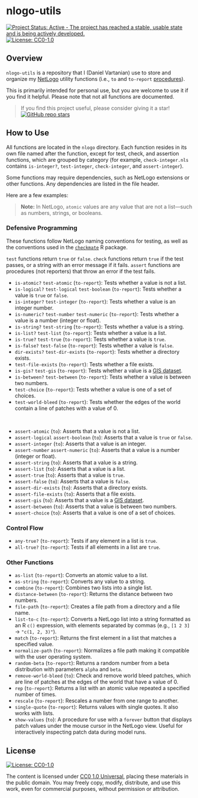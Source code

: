 # nlogo-utils

<!-- badges: start -->
[![Project Status: Active - The project has reached a stable, usable state and is being actively developed.](https://www.repostatus.org/badges/latest/active.svg)](https://www.repostatus.org/#active)
[![License: CC0-1.0](https://img.shields.io/badge/license-CC0_1.0-lightgrey.svg)](http://creativecommons.org/publicdomain/zero/1.0/)
<!-- badges: end -->

## Overview

`nlogo-utils` is a repository that I (Daniel Vartanian) use to store and organize my [NetLogo](https://ccl.northwestern.edu/netlogo/) utility functions (i.e., `to` and `to-report` [procedures](https://ccl.northwestern.edu/netlogo/docs/programming.html#procedures)).

This is primarily intended for personal use, but you are welcome to use it if you find it helpful. Please note that not all functions are documented.

> If you find this project useful, please consider giving it a star! &nbsp; [![GitHub repo stars](https://img.shields.io/github/stars/sustentarea/foodclim)](https://github.com/sustentarea/nlogo-utils/)

## How to Use

All functions are located in the `nlogo` directory. Each function resides in its own file named after the function, except for test, check, and assertion functions, which are grouped by category (for example, `check-integer.nls` contains `is-integer?`, `test-integer`, `check-integer`, and `assert-integer`).

Some functions may require dependencies, such as NetLogo extensions or other functions. Any dependencies are listed in the file header.

Here are a few examples:
> **Note:** In NetLogo, `atomic` values are any value that are not a list—such as numbers, strings, or booleans.

### Defensive Programming

These functions follow NetLogo naming conventions for testing, as well as the conventions used in the [`checkmate`](https://mllg.github.io/checkmate/) R package.

`test` functions return `true` or `false`. `check` functions return `true` if the test passes, or a string with an error message if it fails. `assert` functions are procedures (not reporters) that throw an error if the test fails.

- `is-atomic?` `test-atomic` (`to-report`): Tests whether a value is not a list.
- `is-logical?` `test-logical` `test-boolean` (`to-report`): Tests whether a value is `true` or `false`.
- `is-integer?` `test-integer` (`to-report`): Tests whether a value is an integer number.
- `is-numeric?` `test-number` `test-numeric` (`to-report`): Tests whether a value is a number (integer or float).
- `is-string?` `test-string` (`to-report`): Tests whether a value is a string.
- `is-list?` `test-list` (`to-report`): Tests whether a value is a list.
- `is-true?` `test-true` (`to-report`): Tests whether a value is `true`.
- `is-false?` `test-false` (`to-report`): Tests whether a value is `false`.
- `dir-exists?` `test-dir-exists` (`to-report`): Tests whether a directory exists.
- `test-file-exists` (`to-report`): Tests whether a file exists.
- `is-gis?` `test-gis` (`to-report`): Tests whether a value is a [GIS dataset](https://ccl.northwestern.edu/netlogo/docs/gis.html#gis:type-of).
- `is-between?` `test-between` (`to-report`): Tests whether a value is between two numbers.
- `test-choice` (`to-report`): Tests whether a value is one of a set of choices.
- `test-world-bleed` (`to-report`): Tests whether the edges of the world contain a line of patches with a value of 0.

<br>

- `assert-atomic` (`to`): Asserts that a value is not a list.
- `assert-logical` `assert-boolean` (`to`): Asserts that a value is `true` or `false`.
- `assert-integer` (`to`): Asserts that a value is an integer.
- `assert-number` `assert-numeric` (`to`): Asserts that a value is a number (integer or float).
- `assert-string` (`to`): Asserts that a value is a string.
- `assert-list` (`to`): Asserts that a value is a list.
- `assert-true` (`to`): Asserts that a value is `true`.
- `assert-false` (`to`): Asserts that a value is `false`.
- `assert-dir-exists` (`to`): Asserts that a directory exists.
- `assert-file-exists` (`to`): Asserts that a file exists.
- `assert-gis` (`to`): Asserts that a value is a [GIS dataset](https://ccl.northwestern.edu/netlogo/docs/gis.html#gis:type-of).
- `assert-between` (`to`): Asserts that a value is between two numbers.
- `assert-choice` (`to`): Asserts that a value is one of a set of choices.

### Control Flow

- `any-true?` (`to-report`): Tests if any element in a list is `true`.
- `all-true?` (`to-report`): Tests if all elements in a list are `true`.

### Other Functions

- `as-list` (`to-report`): Converts an atomic value to a list.
- `as-string` (`to-report`): Converts any value to a string.
- `combine` (`to-report`): Combines two lists into a single list.
- `distance-between` (`to-report`): Returns the distance between two numbers.
- `file-path` (`to-report`): Creates a file path from a directory and a file name.
- `list-to-c` (`to-report`): Converts a NetLogo list into a string formatted as an R `c()` expression, with elements separated by commas (e.g., `[1 2 3]` → `"c(1, 2, 3)"`).
- `match` (`to-report`): Returns the first element in a list that matches a specified value.
- `normalize-path` (`to-report`): Normalizes a file path making it compatible with the user operating system.
- `random-beta` (`to-report`): Returns a random number from a beta distribution with parameters `alpha` and `beta`.
- `remove-world-bleed` (`to`): Check and remove world bleed patches, which are line of patches at the edges of the world that have a value of 0.
- `rep` (`to-report`): Returns a list with an atomic value repeated a specified number of times.
- `rescale` (`to-report`): Rescales a number from one range to another.
- `single-quote` (`to-report`): Returns values with single quotes. It also works with lists.
- `show-values` (`to`): A procedure for use with a `forever` button that displays patch values under the mouse cursor in the NetLogo view. Useful for interactively inspecting patch data during model runs.

## License

[![License: CC0-1.0](https://img.shields.io/badge/license-CC0_1.0-lightgrey.svg)](http://creativecommons.org/publicdomain/zero/1.0/)

The content is licensed under [CC0 1.0 Universal](https://creativecommons.org/publicdomain/zero/1.0/), placing these materials in the public domain. You may freely copy, modify, distribute, and use this work, even for commercial purposes, without permission or attribution.
